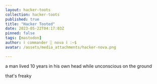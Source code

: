 ```yaml
---
layout: hacker-toots
collection: hacker-toots
published: true
title: "Hacker Tooted"
date: 2023-05-22T04:17:03Z
pinned: false
tags: [mastodon]
author: ⸸ commander ░ nova ⸸ :~$
avatar: /assets/media_attachments/hacker-nova.png

---
```


<p>a man lived 10 years in his own head while unconscious on the ground</p><p>that&#39;s freaky</p>


